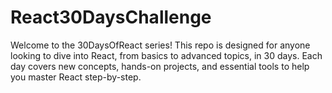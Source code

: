 # React30DaysChallenge
Welcome to the 30DaysOfReact series! This repo is designed for anyone looking to dive into React, from basics to advanced topics, in 30 days. Each day covers new concepts, hands-on projects, and essential tools to help you master React step-by-step.
